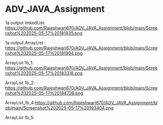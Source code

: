 # ADV_JAVA_Assignment

1a output linkedLIst: https://github.com/Rajeshwari670/ADV_JAVA_Assignment/blob/main/Screenshot%202025-05-17%20181935.png

1a output ArrayList : https://github.com/Rajeshwari670/ADV_JAVA_Assignment/blob/main/Screenshot%202025-05-17%20181904.png

ArrayList 1b_1: https://github.com/Rajeshwari670/ADV_JAVA_Assignment/blob/main/Screenshot%202025-05-17%20183318.png

ArrayList 1b_2: https://github.com/Rajeshwari670/ADV_JAVA_Assignment/blob/main/Screenshot%202025-05-17%20184736.png

ArrayList_1b_4:https://github.com/Rajeshwari670/ADV_JAVA_Assignment/blob/main/Screenshot%202025-05-17%20193404.png

ArrayList 1b_5: 


